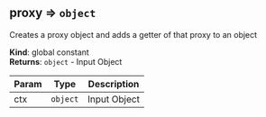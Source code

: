 <a name="proxy"></a>

## proxy ⇒ <code>object</code>
Creates a proxy object and adds a getter of that proxy to an object

**Kind**: global constant  
**Returns**: <code>object</code> - Input Object  

| Param | Type | Description |
| --- | --- | --- |
| ctx | <code>object</code> | Input Object |

